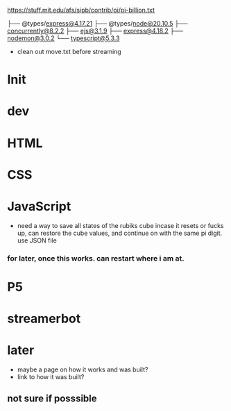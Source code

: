https://stuff.mit.edu/afs/sipb/contrib/pi/pi-billion.txt

├── @types/express@4.17.21
├── @types/node@20.10.5
├── concurrently@8.2.2
├── ejs@3.1.9
├── express@4.18.2
├── nodemon@3.0.2
└── typescript@5.3.3

- clean out move.txt before streaming
# Init

# dev



# HTML

# CSS


# JavaScript
- need a way to save all states of the rubiks cube incase it resets or fucks up, can restore the cube values, and continue on with the same pi digit. use JSON file



### for later, once this works. can restart where i am at.




# P5 


# streamerbot
 

# later
- maybe a page on how it works and was built?
- link to how it was built?

## not sure if posssible
